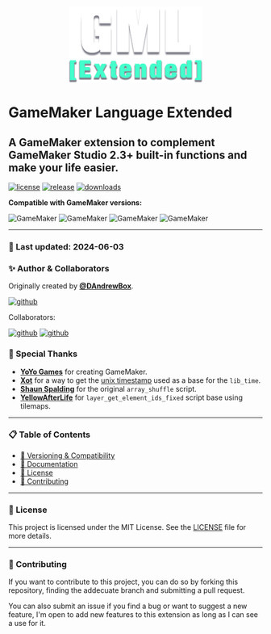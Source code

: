 <p align="center">
  <img src="./logo.png" />
</p>

# GameMaker Language Extended

## A GameMaker extension to complement GameMaker Studio 2.3+ built-in functions and make your life easier.

[![license](https://img.shields.io/github/license/DAndrewBox/GML-Extended)](LICENSE)
[![release](https://img.shields.io/github/v/release/DAndrewBox/GML-Extended)](https://github.com/DAndrewBox/GML-Extended)
[![downloads](https://img.shields.io/github/downloads/DAndrewBox/GML-Extended/total)](https://github.com/DAndrewBox/GML-Extended/releases)

**Compatible with GameMaker versions:**

![GameMaker](https://img.shields.io/badge/GameMaker-v2.3.7-039e5c?logo=gamemaker&labelColor=000)
![GameMaker](https://img.shields.io/badge/GameMaker-v2022-039e5c?logo=gamemaker&labelColor=000)
![GameMaker](https://img.shields.io/badge/GameMaker-v2023-039e5c?logo=gamemaker&labelColor=000)
![GameMaker](https://img.shields.io/badge/GameMaker-v2024-039e5c?logo=gamemaker&labelColor=000)

---

### 📅 Last updated: 2024-06-03

### ✨ Author & Collaborators

Originally created by [**@DAndrewBox**](https://twitter.com/DAndrewBox_).

[![github](https://img.shields.io/badge/DAndrewBox-000?logo=github&label=Github&logoColor=white)](https://github.com/DAndrewBox)

Collaborators:

[![github](https://img.shields.io/badge/Shynif-000?logo=github&label=Github&logoColor=white)](https://github.com/Shynif)
[![github](https://img.shields.io/badge/Gizmo199-000?logo=github&label=Github&logoColor=white)](https://github.com/Gizmo199)

### 🙏 Special Thanks

- [**YoYo Games**](https://www.yoyogames.com/) for creating GameMaker.
- [**Xot**](https://twitter.com/xotmatrix) for a way to get the [unix timestamp](https://www.gmlscripts.com/script/unix_timestamp) used as a base for the `lib_time`.
- [**Shaun Spalding**](https://twitter.com/shaunspalding) for the original `array_shuffle` script.
- [**YellowAfterLife**](https://yal.cc) for `layer_get_element_ids_fixed` script base using tilemaps.

---

### 📋 Table of Contents
- [🔧 Versioning & Compatibility](/wiki/Getting-Started)
- [📖 Documentation](/wiki/Documentation)
- [📜 License](#-license)
- [🤝 Contributing](#-contributing)

---

### 📜 License

This project is licensed under the MIT License. See the [LICENSE](LICENSE) file for more details.

---

### 🤝 Contributing

If you want to contribute to this project, you can do so by forking this repository, finding the addecuate branch and submitting a pull request.

You can also submit an issue if you find a bug or want to suggest a new feature, I'm open to add new features to this extension as long as I can see a use for it.
